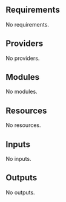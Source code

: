
## Requirements

No requirements.

## Providers

No providers.

## Modules

No modules.

## Resources

No resources.

## Inputs

No inputs.

## Outputs

No outputs.
